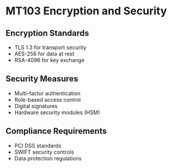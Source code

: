 # MT103 Encryption and Security

## Encryption Standards
- TLS 1.3 for transport security
- AES-256 for data at rest
- RSA-4096 for key exchange

## Security Measures
- Multi-factor authentication
- Role-based access control
- Digital signatures
- Hardware security modules (HSM)

## Compliance Requirements
- PCI DSS standards
- SWIFT security controls
- Data protection regulations
